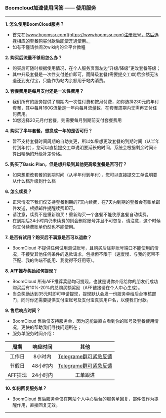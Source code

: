 ### Boomcloud加速使用问答 —— 使用服务
- - - 
**1. 怎么使用BoomCloud服务？**

* 首先在[www.boomssr.com](https://wwwboomssr.com)注册账号，然后选择相应的套餐购买付款后即使开通使用。
* 如有不懂请参阅次wiki内的全平台教程  

**2. 购买后流量不够用怎么办？**

* 购买后可随时根据使用情况，在个人服务页面左边“升级/降级”更改套餐等级；
* 其中升级套餐是一次性支付差价即可，而降级套餐(需要提交工单)后余额无法退还到支付宝，只能作为站内余额用于站内消费。  

**3. 套餐费用是每月支付还是一次性费用？**

* 我们所有的服务提供了周期内一次性付费和按月付费，如你选择230元的年付套餐，其中每月160G流量是一年内每月流量数，在套餐周期内无需再支付任何费用。
* 如您选择20元月付套餐，则需要每月到期前支付套餐费用  

**4. 购买了半年套餐，想换成一年的是否可行？**

* 暂不支持套餐时间周期的自助变更，所以如果想更改套餐的到期时间（从半年付到年付），您可以直接提交工单说明要延长的时间，系统会根据剩余时间计算出精确的升级补差价格。  

**5. 购买了Basic Plan，但是想升级到其他更高级套餐是否可行？**

* 如果想更改套餐的到期时间（从半年付到年付），您可以直接提交工单说明要从什么档升级到什么档

**6. 怎么续费？**

* 正常情况下我们仅支持套餐到期的7天内续费，在7天内到期的套餐会有账单邮件发送，根据邮件提醒续费即可。
* 请注意，续费不是重新购买！重新购买一个套餐不能使原套餐自动续费。
* 在到期后24小时内仍未续费的则会删除账号并且不可恢复，请注意，这个时候你支付续费账单仍然也不能使用。 

**7. 是否有试用？购买后不满意是否可以退款？**

* BoomCloud 不提供任何试用测试账号，且购买后除非账号端口不能使用的情况，不接受其他任何条件的退款请求，包括但不限于（速度慢、与我的宽带不匹配、我的终端不能用、我觉得不好用等）。

**8. AFF推荐奖励如何提现？**

* BoomCloud 所有AFF推荐奖励均可提现，也就是说你介绍给你的朋友们成功购买后有10%-20%的总购买额奖励（AFF链接请在个人中心生成）。
* 当总奖励达到35元时即可申请提现，提现默认会发一份服务单给后台审核部门，同时你还需要提供支付宝账号及支付宝真实用户名，以便我们付款。 

**9. 售后响应时间？**

* BoomCloud 售后仅支持服务单，因为这能最直白看到你的账号及套餐使用情况，更快的帮助我们寻找问题所在；  
* 服务单服务时间介绍：

| 周期 | 响应时间 | 其他 |
| :---: | :---: | :---: |
| 工作日 | 8小时内 | [Telegrame群可紧急反馈](https://t.me/boomcloud) |
| 节假日 | 48小时内 | [Telegrame群可紧急反馈 ](https://t.me/boomcloud)|
| AFF提现 | 24小时内 | 工单跟进 |

**10. 如何回复服务单？**

* BoomCloud 售后服务单仅在网站个人中心后台的服务单回复，邮件仅作为提醒作用，直接回复无效。 

---
